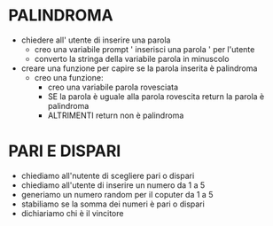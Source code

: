 # PALINDROMA

- chiedere all' utente di inserire una parola
  - creo una variabile prompt ' inserisci una parola ' per l'utente
  - converto la stringa della variabile parola in minuscolo
- creare una funzione per capire se la parola inserita è palindroma
  - creo una funzione:
    - creo una variabile   parola rovesciata 
    - SE la parola è uguale alla parola rovescita return la parola è palindroma
    - ALTRIMENTI return non è palindroma

# PARI E DISPARI 

- chiediamo all'nutente di scegliere pari o dispari 
- chiediamo all'utente di inserire un numero da 1 a 5
- generiamo un numero random per il coputer da 1 a 5
- stabiliamo se la somma dei numeri è pari o dispari
- dichiariamo chi è il vincitore